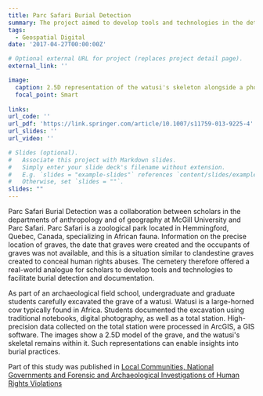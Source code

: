 ```yaml
---
title: Parc Safari Burial Detection
summary: The project aimed to develop tools and technologies in the detection of clandestine graves at the Parc Safari animal cemetery.
tags:
  - Geospatial Digital
date: '2017-04-27T00:00:00Z'

# Optional external URL for project (replaces project detail page).
external_link: ''

image:
  caption: 2.5D representation of the watusi's skeleton alongside a photo of the watusi in the pit. The watusi's skull is in purple, the pelvis is in blue, ribs and vertebrae are in green and long bones are in orange.
  focal_point: Smart
  
links: 
url_code: ''
url_pdf: 'https://link.springer.com/article/10.1007/s11759-013-9225-4'
url_slides: ''
url_video: ''

# Slides (optional).
#   Associate this project with Markdown slides.
#   Simply enter your slide deck's filename without extension.
#   E.g. `slides = "example-slides"` references `content/slides/example-slides.md`.
#   Otherwise, set `slides = ""`.
slides: ""
---
```


Parc Safari Burial Detection was a collaboration between scholars in the departments of anthropology and of geography at McGill University and Parc Safari. Parc Safari is a zoological park located in Hemmingford, Quebec, Canada, specializing in African fauna. Information on the precise location of graves, the date that graves were created and the occupants of graves was not available, and this is a situation similar to clandestine graves created to conceal human rights abuses. The cemetery therefore offered a real-world analogue for scholars to develop tools and technologies to facilitate burial detection and documentation.

As part of an archaeological field school, undergraduate and graduate students carefully excavated the grave of a watusi. Watusi is a large-horned cow typically found in Africa. Students documented the excavation using traditional notebooks, digital photography, as well as a total station. High-precision data collected on the total station were processed in ArcGIS, a GIS software. The images show a 2.5D model of the grave, and the watusi's skeletal remains within it. Such representations can enable insights into burial practices.

Part of this study was published in [Local Communities, National Governments and Forensic and Archaeological Investigations of Human Rights Violations](http://doi.org/10.1007/s11759-013-9225-4) 


